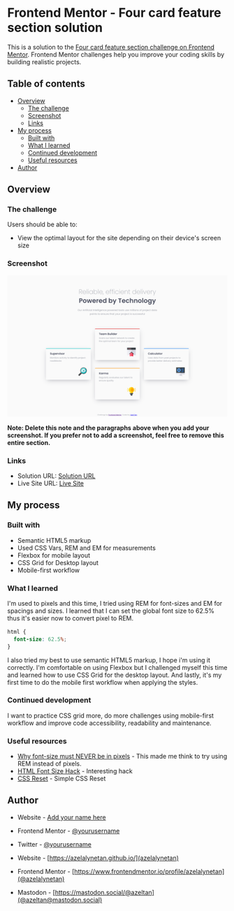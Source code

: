 # Frontend Mentor - Four card feature section solution

This is a solution to the [Four card feature section challenge on Frontend Mentor](https://www.frontendmentor.io/challenges/four-card-feature-section-weK1eFYK). Frontend Mentor challenges help you improve your coding skills by building realistic projects. 

## Table of contents

- [Overview](#overview)
  - [The challenge](#the-challenge)
  - [Screenshot](#screenshot)
  - [Links](#links)
- [My process](#my-process)
  - [Built with](#built-with)
  - [What I learned](#what-i-learned)
  - [Continued development](#continued-development)
  - [Useful resources](#useful-resources)
- [Author](#author)

## Overview

### The challenge

Users should be able to:

- View the optimal layout for the site depending on their device's screen size

### Screenshot

![](./assets/images/screenshot.png)

**Note: Delete this note and the paragraphs above when you add your screenshot. If you prefer not to add a screenshot, feel free to remove this entire section.**

### Links

- Solution URL: [Solution URL](https://github.com/azelalynetan/azel.frontend-mentor--four-card-feature-section)
- Live Site URL: [Live Site](https://azelalynetan.github.io/azel.frontend-mentor--four-card-feature-section)

## My process

### Built with

- Semantic HTML5 markup
- Used CSS Vars, REM and EM for measurements
- Flexbox for mobile layout
- CSS Grid for Desktop layout
- Mobile-first workflow

### What I learned

I'm used to pixels and this time, I tried using REM for font-sizes and EM for spacings and sizes. I learned that I can set the global font size to 62.5% thus it's easier now to convert pixel to REM.
```css
html {
  font-size: 62.5%;
}
```

I also tried my best to use semantic HTML5 markup, I hope i'm using it correctly. 
I'm comfortable on using Flexbox but I challenged myself this time and learned how to use CSS Grid for the desktop layout. And lastly, it's my first time to do the mobile first workflow when applying the styles. 

### Continued development

I want to practice CSS grid more, do more challenges using mobile-first workflow and improve code accessibility, readability and maintenance. 

### Useful resources

- [Why font-size must NEVER be in pixels](https://fedmentor.dev/posts/font-size-px/) - This made me think to try using REM instead of pixels.
- [HTML Font Size Hack](https://fedmentor.dev/posts/rem-html-font-size-hack/) - Interesting hack
- [CSS Reset](https://www.joshwcomeau.com/css/custom-css-reset) - Simple CSS Reset

## Author

- Website - [Add your name here](https://www.your-site.com)
- Frontend Mentor - [@yourusername](https://www.frontendmentor.io/profile/yourusername)
- Twitter - [@yourusername](https://www.twitter.com/yourusername)

- Website - [https://azelalynetan.github.io/](azelalynetan)
- Frontend Mentor - [https://www.frontendmentor.io/profile/azelalynetan](@azelalynetan)
- Mastodon - [https://mastodon.social/@azeltan](@azeltan@mastodon.social)
